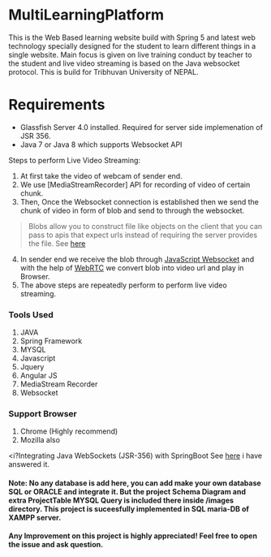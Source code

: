 # MultiLearningPlatform
This is the Web Based learning website build with Spring 5 and latest web technology specially designed for the student to learn different things in a single website. Main focus is given on live training conduct by teacher to the student and live video streaming is based on the Java websocket protocol. This is build for Tribhuvan University of NEPAL.
# Requirements
- Glassfish Server 4.0 installed. Required for server side implemenation of  JSR 356.
- Java 7 or Java 8 which supports Websocket API

Steps to perform Live Video Streaming:
1.    At first take the video of webcam of sender end.
2.    We use [MediaStreamRecorder] API for recording of video of certain chunk.
3.    Then, Once the Websocket connection is established then we send the chunk of video in form of blob and send to through the websocket.
> Blobs allow you to construct file like objects on the client that you can pass to apis that expect urls instead of requiring the server provides the file. See [here](https://www.javascripture.com/Blob)
4.   In sender end we receive the blob through [JavaScript Websocket](https://www.linode.com/docs/development/introduction-to-websockets/) and with the help of [WebRTC](https://en.wikipedia.org/wiki/WebRTC) we convert blob into video url and play in Browser.
5.  The above steps are repeatedly perform to perform live video streaming.
  
### Tools Used 
1.	JAVA
2.	Spring Framework
3.	MYSQL
4.	Javascript
5.	Jquery
6.	Angular JS
7.	MediaStream Recorder
8.	Websocket 
### Support Browser
1. Chrome (Highly recommend)
2. Mozilla also

<i?Integrating Java WebSockets (JSR-356) with SpringBoot See [here](https://stackoverflow.com/a/51860211/7338066) i have answered it.</i>

#### Note: No any database is add here, you can add make your own database SQL or ORACLE and integrate it. But the project Schema Diagram and extra ProjectTable MYSQL Query is included there inside /images directory. This project is suceesfully implemented in SQL maria-DB of XAMPP server.

**Any Improvement on this project is highly appreciated! Feel free to open the issue and ask question.**
